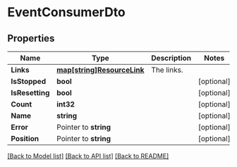 # EventConsumerDto

## Properties

Name | Type | Description | Notes
------------ | ------------- | ------------- | -------------
**Links** | [**map[string]ResourceLink**](ResourceLink.md) | The links. | 
**IsStopped** | **bool** |  | [optional] 
**IsResetting** | **bool** |  | [optional] 
**Count** | **int32** |  | [optional] 
**Name** | **string** |  | [optional] 
**Error** | Pointer to **string** |  | [optional] 
**Position** | Pointer to **string** |  | [optional] 

[[Back to Model list]](../README.md#documentation-for-models) [[Back to API list]](../README.md#documentation-for-api-endpoints) [[Back to README]](../README.md)


